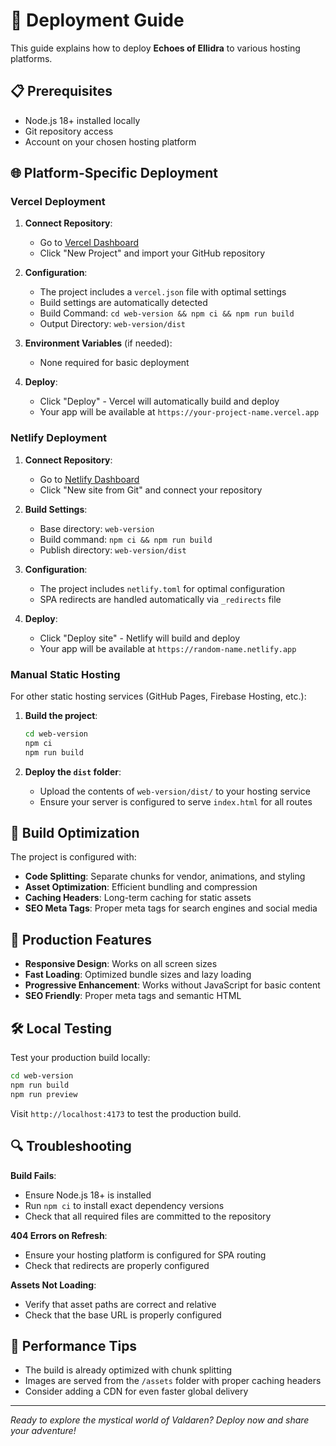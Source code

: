 # 🚀 Deployment Guide

This guide explains how to deploy **Echoes of Ellidra** to various hosting platforms.

## 📋 Prerequisites

- Node.js 18+ installed locally
- Git repository access
- Account on your chosen hosting platform

## 🌐 Platform-Specific Deployment

### Vercel Deployment

1. **Connect Repository**:
   - Go to [Vercel Dashboard](https://vercel.com/dashboard)
   - Click "New Project" and import your GitHub repository

2. **Configuration**:
   - The project includes a `vercel.json` file with optimal settings
   - Build settings are automatically detected
   - Build Command: `cd web-version && npm ci && npm run build`
   - Output Directory: `web-version/dist`

3. **Environment Variables** (if needed):
   - None required for basic deployment

4. **Deploy**:
   - Click "Deploy" - Vercel will automatically build and deploy
   - Your app will be available at `https://your-project-name.vercel.app`

### Netlify Deployment

1. **Connect Repository**:
   - Go to [Netlify Dashboard](https://app.netlify.com/)
   - Click "New site from Git" and connect your repository

2. **Build Settings**:
   - Base directory: `web-version`
   - Build command: `npm ci && npm run build`
   - Publish directory: `web-version/dist`

3. **Configuration**:
   - The project includes `netlify.toml` for optimal configuration
   - SPA redirects are handled automatically via `_redirects` file

4. **Deploy**:
   - Click "Deploy site" - Netlify will build and deploy
   - Your app will be available at `https://random-name.netlify.app`

### Manual Static Hosting

For other static hosting services (GitHub Pages, Firebase Hosting, etc.):

1. **Build the project**:
   ```bash
   cd web-version
   npm ci
   npm run build
   ```

2. **Deploy the `dist` folder**:
   - Upload the contents of `web-version/dist/` to your hosting service
   - Ensure your server is configured to serve `index.html` for all routes

## 🔧 Build Optimization

The project is configured with:
- **Code Splitting**: Separate chunks for vendor, animations, and styling
- **Asset Optimization**: Efficient bundling and compression
- **Caching Headers**: Long-term caching for static assets
- **SEO Meta Tags**: Proper meta tags for search engines and social media

## 📱 Production Features

- **Responsive Design**: Works on all screen sizes
- **Fast Loading**: Optimized bundle sizes and lazy loading
- **Progressive Enhancement**: Works without JavaScript for basic content
- **SEO Friendly**: Proper meta tags and semantic HTML

## 🛠️ Local Testing

Test your production build locally:

```bash
cd web-version
npm run build
npm run preview
```

Visit `http://localhost:4173` to test the production build.

## 🔍 Troubleshooting

**Build Fails**:
- Ensure Node.js 18+ is installed
- Run `npm ci` to install exact dependency versions
- Check that all required files are committed to the repository

**404 Errors on Refresh**:
- Ensure your hosting platform is configured for SPA routing
- Check that redirects are properly configured

**Assets Not Loading**:
- Verify that asset paths are correct and relative
- Check that the base URL is properly configured

## 🌟 Performance Tips

- The build is already optimized with chunk splitting
- Images are served from the `/assets` folder with proper caching headers
- Consider adding a CDN for even faster global delivery

---

*Ready to explore the mystical world of Valdaren? Deploy now and share your adventure!*